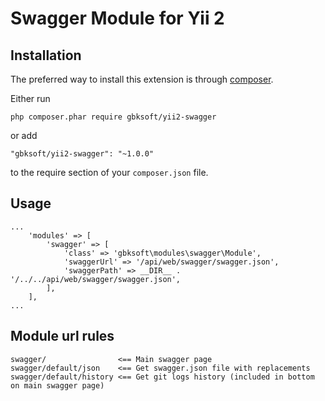 Swagger Module for Yii 2
========================

Installation
------------

The preferred way to install this extension is through [composer](http://getcomposer.org/download/).

Either run

```
php composer.phar require gbksoft/yii2-swagger
```

or add

```
"gbksoft/yii2-swagger": "~1.0.0"
```

to the require section of your `composer.json` file.

Usage
-----

```
...
    'modules' => [
        'swagger' => [
            'class' => 'gbksoft\modules\swagger\Module',
            'swaggerUrl' => '/api/web/swagger/swagger.json',
            'swaggerPath' => __DIR__ . '/../../api/web/swagger/swagger.json',
        ],
    ],
...
```

Module url rules
-----

```
swagger/                <== Main swagger page
swagger/default/json    <== Get swagger.json file with replacements
swagger/default/history <== Get git logs history (included in bottom on main swagger page)
```
